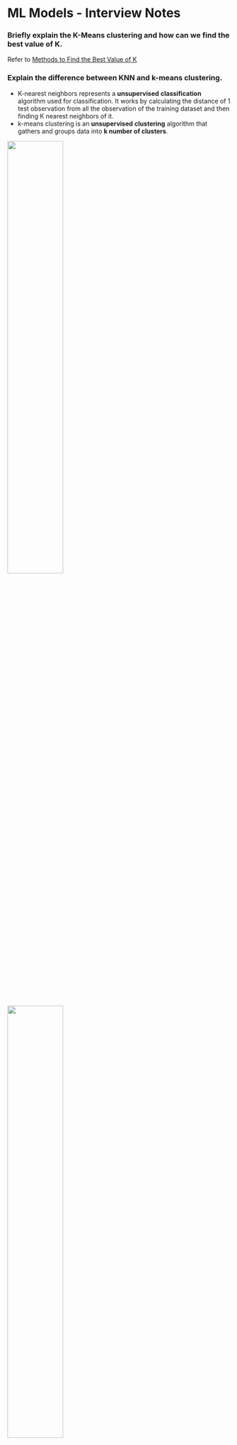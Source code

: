 # ML Models - Interview Notes

### Briefly explain the K-Means clustering and how can we find the best value of K.

Refer to [Methods to Find the Best Value of K](docs/ml/ml-algorithms.md#methods-to-find-the-best-value-of-k)

### Explain the difference between KNN and k-means clustering.

- K-nearest neighbors represents a **unsupervised** **classification** algorithm used for classification.  It works by calculating the distance of 1 test observation from all the observation of the training dataset and then finding K nearest neighbors of it.
- k-means clustering is an **unsupervised** **clustering** algorithm that gathers and groups data into **k number of clusters**.

<img src="https://www.kdnuggets.com/wp-content/uploads/popular-knn-metrics-0.png" width="50%" height="50%" />
<img src="https://pythonprogramminglanguage.com/wp-content/uploads/2019/07/clustering.png" width="50%" height="50%" />

### For k-means or kNN, why do we use Euclidean distance over Manhattan distance?

### Explain the difference between the normal soft margin SVM and SVM with a linear kernel.

### What is the Bayes’ Theorem? Why do we use it?
### What are Naive Bayes classifiers? Why do we use them?

### You build a random forest model with 10,000 trees. Training error as at 0.00, but the validation error is 34.23. Explain what went wrong.

Your model is likely overfitted. A training error of 0.00 means that the classifier has mimicked training data patterns. This means that they aren’t available for our unseen data, returning a higher error.

When using random forest, this will occur if we use a large number of trees.

### Describe the motivation behind random forests.
### What are the differences and similarities between gradient boosting and random forest?

### Why does XGBoost perform better than SVM?

XGBoost is an ensemble method that uses many trees. This means it improves as it repeats itself.

SVM is a linear separator. So, if our data is not linearly separable, SVM requires a Kernel to get the data to a state where it can be separated. This can limit us, as there is not a perfect Kernel for every given dataset.

###  You are told that your regression model is suffering from multicollinearity. How do verify this is true and build a better model?

You should create a correlation matrix to identify and remove variables with a correlation above 75%. Keep in mind that our threshold here is subjective.

You could also calculate VIF (variance inflation factor) to check for the presence of multicollinearity. A VIF value greater than or equal to 4 suggests that there is no multicollinearity. A value less than or equal to 10 tells us there are serious multicollinearity issues.

You can’t just remove variables, so you should use a penalized regression model or add random noise in the correlated variables, but this approach is less ideal.
